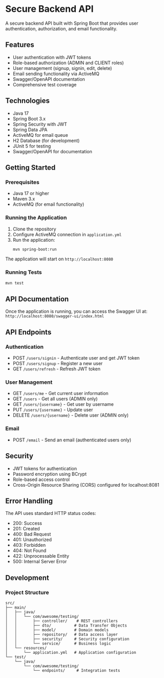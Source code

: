 # Secure Backend API

A secure backend API built with Spring Boot that provides user authentication, authorization, and email functionality.

## Features

- User authentication with JWT tokens
- Role-based authorization (ADMIN and CLIENT roles)
- User management (signup, signin, edit, delete)
- Email sending functionality via ActiveMQ
- Swagger/OpenAPI documentation
- Comprehensive test coverage

## Technologies

- Java 17
- Spring Boot 3.x
- Spring Security with JWT
- Spring Data JPA
- ActiveMQ for email queue
- H2 Database (for development)
- JUnit 5 for testing
- Swagger/OpenAPI for documentation

## Getting Started

### Prerequisites

- Java 17 or higher
- Maven 3.x
- ActiveMQ (for email functionality)

### Running the Application

1. Clone the repository
2. Configure ActiveMQ connection in `application.yml`
3. Run the application:
   ```bash
   mvn spring-boot:run
   ```

The application will start on `http://localhost:8080`

### Running Tests

```bash
mvn test
```

## API Documentation

Once the application is running, you can access the Swagger UI at:
`http://localhost:8080/swagger-ui/index.html`

## API Endpoints

### Authentication
- POST `/users/signin` - Authenticate user and get JWT token
- POST `/users/signup` - Register a new user
- GET `/users/refresh` - Refresh JWT token

### User Management
- GET `/users/me` - Get current user information
- GET `/users` - Get all users (ADMIN only)
- GET `/users/{username}` - Get user by username
- PUT `/users/{username}` - Update user
- DELETE `/users/{username}` - Delete user (ADMIN only)

### Email
- POST `/email` - Send an email (authenticated users only)

## Security

- JWT tokens for authentication
- Password encryption using BCrypt
- Role-based access control
- Cross-Origin Resource Sharing (CORS) configured for localhost:8081

## Error Handling

The API uses standard HTTP status codes:
- 200: Success
- 201: Created
- 400: Bad Request
- 401: Unauthorized
- 403: Forbidden
- 404: Not Found
- 422: Unprocessable Entity
- 500: Internal Server Error

## Development

### Project Structure

```
src/
├── main/
│   ├── java/
│   │   └── com/awesome/testing/
│   │       ├── controller/    # REST controllers
│   │       ├── dto/          # Data Transfer Objects
│   │       ├── model/        # Domain models
│   │       ├── repository/   # Data access layer
│   │       ├── security/     # Security configuration
│   │       └── service/      # Business logic
│   └── resources/
│       └── application.yml   # Application configuration
└── test/
    └── java/
        └── com/awesome/testing/
            └── endpoints/     # Integration tests
```
